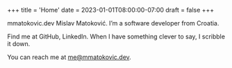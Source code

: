 +++
title = 'Home'
date = 2023-01-01T08:00:00-07:00
draft = false
+++

mmatokovic.dev Mislav Matoković. I’m a software developer from Croatia.

Find me at GitHub, LinkedIn. When I have something clever to say, I scribble it down.

You can reach me at me@mmatokovic.dev.
